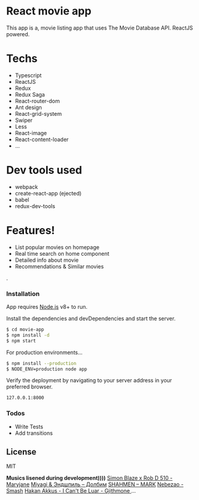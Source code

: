 # React movie app

This app is a, movie listing app that uses The Movie Database API. ReactJS powered.

# Techs
  - Typescript
  - ReactJS
  - Redux
  - Redux Saga
  - React-router-dom
  - Ant design
  - React-grid-system
  - Swiper
  - Less
  - React-image
  - React-content-loader
  - ...

# Dev tools used
  - webpack
  - create-react-app (ejected)
  - babel
  - redux-dev-tools

# Features!

  - List popular movies on homepage
  - Real time search on home component
  - Detailed info about movie
  - Recommendations & Similar movies

.


### Installation

App requires [Node.js](https://nodejs.org/) v8+ to run.

Install the dependencies and devDependencies and start the server.

```sh
$ cd movie-app
$ npm install -d
$ npm start
```

For production environments...

```sh
$ npm install --production
$ NODE_ENV=production node app
```

Verify the deployment by navigating to your server address in your preferred browser.

```sh
127.0.0.1:8000
```



### Todos

 - Write Tests
 - Add transitions

License
----

MIT


**Musics lisened during development))))**
[Simon Blaze x Rob D 510 - Maryjane](https://www.youtube.com/watch?v=N1sDcjEuKFU&list=LLs9mUygOH2fM2--NnAt_BIA&index=2&t=0s)
[Miyagi & Эндшпиль – Долбим](https://www.youtube.com/watch?v=B3ug7KqjsFU&list=LLs9mUygOH2fM2--NnAt_BIA&index=2)
[SHAHMEN – MARK](https://www.youtube.com/watch?v=WibfH9qW7g4&list=LLs9mUygOH2fM2--NnAt_BIA&index=9)
[Nebezao - Smash](https://www.youtube.com/watch?v=W_BW9Sr9rx0)
[Hakan Akkus - I Can't Be ](https://www.youtube.com/watch?v=dwas5LCGOCk)
[Luar - Gjithmone ](https://www.youtube.com/watch?v=m_dGRe0dtzQ)
...
